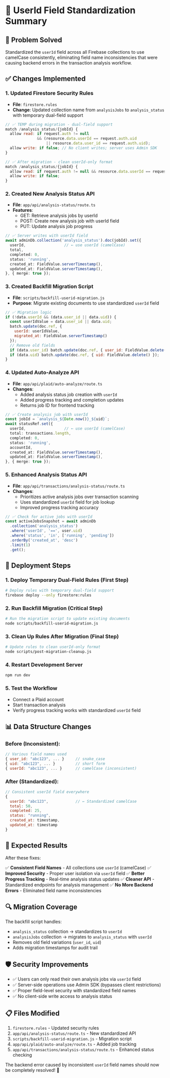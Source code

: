 # 🔧 UserId Field Standardization Summary

## 🎯 **Problem Solved**
Standardized the `userId` field across all Firebase collections to use camelCase consistently, eliminating field name inconsistencies that were causing backend errors in the transaction analysis workflow.

## ✅ **Changes Implemented**

### 1. **Updated Firestore Security Rules**
- **File**: `firestore.rules`
- **Change**: Updated collection name from `analysisJobs` to `analysis_status` with temporary dual-field support

```javascript
// ✅ TEMP during migration - dual-field support
match /analysis_status/{jobId} {
  allow read: if request.auth != null
              && (resource.data.userId == request.auth.uid
                  || resource.data.user_id == request.auth.uid);
  allow write: if false; // No client writes; server uses Admin SDK
}

// ✅ After migration - clean userId-only format
match /analysis_status/{jobId} {
  allow read: if request.auth != null && resource.data.userId == request.auth.uid;
  allow write: if false;
}
```

### 2. **Created New Analysis Status API**
- **File**: `app/api/analysis-status/route.ts`
- **Features**:
  - GET: Retrieve analysis jobs by userId
  - POST: Create new analysis job with userId field
  - PUT: Update analysis job progress

```typescript
// ✅ Server writes with userId field
await adminDb.collection('analysis_status').doc(jobId).set({
  userId,                 // ← use userId (camelCase)
  total,
  completed: 0,
  status: 'running',
  created_at: FieldValue.serverTimestamp(),
  updated_at: FieldValue.serverTimestamp(),
}, { merge: true });
```

### 3. **Created Backfill Migration Script**
- **File**: `scripts/backfill-userid-migration.js`
- **Purpose**: Migrate existing documents to use standardized `userId` field

```javascript
// ✅ Migration logic
if (!data.userId && (data.user_id || data.uid)) {
  const userIdValue = data.user_id || data.uid;
  batch.update(doc.ref, { 
    userId: userIdValue,
    migrated_at: FieldValue.serverTimestamp()
  });
  // Remove old fields
  if (data.user_id) batch.update(doc.ref, { user_id: FieldValue.delete() });
  if (data.uid) batch.update(doc.ref, { uid: FieldValue.delete() });
}
```

### 4. **Updated Auto-Analyze API**
- **File**: `app/api/plaid/auto-analyze/route.ts`
- **Changes**:
  - Added analysis status job creation with `userId`
  - Added progress tracking and completion updates
  - Returns job ID for frontend tracking

```typescript
// ✅ Create analysis job with userId
const jobId = `analysis_${Date.now()}_${uid}`;
await statusRef.set({
  userId,                 // ← use userId (camelCase)
  total: transactions.length,
  completed: 0,
  status: 'running',
  accountId,
  created_at: FieldValue.serverTimestamp(),
  updated_at: FieldValue.serverTimestamp(),
}, { merge: true });
```

### 5. **Enhanced Analysis Status API**
- **File**: `app/api/transactions/analysis-status/route.ts`
- **Changes**:
  - Prioritizes active analysis jobs over transaction scanning
  - Uses standardized `userId` field for job lookup
  - Improved progress tracking accuracy

```typescript
// ✅ Check for active jobs with userId
const activeJobsSnapshot = await adminDb
  .collection('analysis_status')
  .where('userId', '==', user.uid)
  .where('status', 'in', ['running', 'pending'])
  .orderBy('created_at', 'desc')
  .limit(1)
  .get();
```

## 🚀 **Deployment Steps**

### 1. **Deploy Temporary Dual-Field Rules** (First Step)
```bash
# Deploy rules with temporary dual-field support
firebase deploy --only firestore:rules
```

### 2. **Run Backfill Migration** (Critical Step)
```bash
# Run the migration script to update existing documents
node scripts/backfill-userid-migration.js
```

### 3. **Clean Up Rules After Migration** (Final Step)
```bash
# Update rules to clean userId-only format
node scripts/post-migration-cleanup.js
```

### 4. **Restart Development Server**
```bash
npm run dev
```

### 5. **Test the Workflow**
- Connect a Plaid account
- Start transaction analysis
- Verify progress tracking works with standardized `userId` field

## 📊 **Data Structure Changes**

### **Before** (Inconsistent):
```javascript
// Various field names used
{ user_id: "abc123", ... }     // snake_case
{ uid: "abc123", ... }         // short form
{ userId: "abc123", ... }      // camelCase (inconsistent)
```

### **After** (Standardized):
```javascript
// Consistent userId field everywhere
{
  userId: "abc123",            // ← Standardized camelCase
  total: 50,
  completed: 25,
  status: "running",
  created_at: timestamp,
  updated_at: timestamp
}
```

## 🎉 **Expected Results**

After these fixes:

✅ **Consistent Field Names** - All collections use `userId` (camelCase)
✅ **Improved Security** - Proper user isolation via `userId` field
✅ **Better Progress Tracking** - Real-time analysis status updates
✅ **Cleaner API** - Standardized endpoints for analysis management
✅ **No More Backend Errors** - Eliminated field name inconsistencies

## 🔍 **Migration Coverage**

The backfill script handles:
- `analysis_status` collection → standardizes to `userId`
- `analysisJobs` collection → migrates to `analysis_status` with `userId`
- Removes old field variations (`user_id`, `uid`)
- Adds migration timestamps for audit trail

## 🛡️ **Security Improvements**

- ✅ Users can only read their own analysis jobs via `userId` field
- ✅ Server-side operations use Admin SDK (bypasses client restrictions)
- ✅ Proper field-level security with standardized field names
- ✅ No client-side write access to analysis status

## 📋 **Files Modified**

1. `firestore.rules` - Updated security rules
2. `app/api/analysis-status/route.ts` - New standardized API
3. `scripts/backfill-userid-migration.js` - Migration script
4. `app/api/plaid/auto-analyze/route.ts` - Added job tracking
5. `app/api/transactions/analysis-status/route.ts` - Enhanced status checking

The backend error caused by inconsistent `userId` field names should now be completely resolved! 🎯
